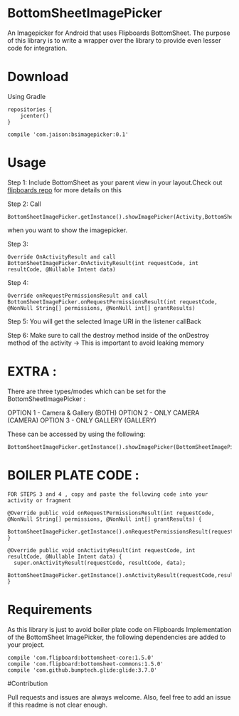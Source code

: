 # BottomSheetImagePicker
An Imagepicker for Android that uses Flipboards BottomSheet. The purpose of this library is to write a wrapper over the library to provide even lesser code for integration.

# Download 

Using Gradle 

```
repositories {
    jcenter()
}

compile 'com.jaison:bsimagepicker:0.1'
```

# Usage 

Step 1: Include BottomSheet as your parent view in your layout.Check out [flipboards repo](https://github.com/Flipboard/bottomsheet) for more details on this

Step 2: Call 
```
BottomSheetImagePicker.getInstance().showImagePicker(Activity,BottomSheetLayout,BottomSheetImagePicker.Listener)
```
when you want to show the imagepicker.

Step 3: 
```
Override OnActivityResult and call BottonSheetImagePicker.OnActivityResult(int requestCode, int resultCode, @Nullable Intent data)
```

Step 4:
```
Override onRequestPermissionsResult and call BottomSheetImagePicker.onRequestPermissionsResult(int requestCode, @NonNull String[] permissions, @NonNull int[] grantResults)
```

Step 5:
You will get the selected Image URI in the listener callBack

Step 6: 
Make sure to call the destroy method inside of the onDestroy method of the activity -> This is important to avoid leaking memory

# EXTRA :

There are three types/modes which can be set for the BottomSheetImagePicker :

OPTION 1 - Camera & Gallery (BOTH)
OPTION 2 - ONLY CAMERA (CAMERA)
OPTION 3 - ONLY GALLERY (GALLERY)

These can be accessed by using the following:

```
BottomSheetImagePicker.getInstance().showImagePicker(BottomSheetImagePicker.PickerType,Activity,BottomSheetLayout,BottomSheetImagePicker.Listener)
```


# BOILER PLATE CODE :

```
FOR STEPS 3 and 4 , copy and paste the following code into your activity or fragment

@Override public void onRequestPermissionsResult(int requestCode, @NonNull String[] permissions, @NonNull int[] grantResults) {
  BottomSheetImagePicker.getInstance().onRequestPermissionsResult(requestCode,permissions,grantResults);
}

@Override public void onActivityResult(int requestCode, int resultCode, @Nullable Intent data) {
  super.onActivityResult(requestCode, resultCode, data);
  BottomSheetImagePicker.getInstance().onActivityResult(requestCode,resultCode,data);
}

```


# Requirements 

As this library is just to avoid boiler plate code on Flipboards Implementation of the BottomSheet ImagePicker, the following dependencies are added to your project.

```
compile 'com.flipboard:bottomsheet-core:1.5.0'
compile 'com.flipboard:bottomsheet-commons:1.5.0'
compile 'com.github.bumptech.glide:glide:3.7.0'
```

#Contribution 

Pull requests and issues are always welcome. Also, feel free to add an issue if this readme is not clear enough. 
